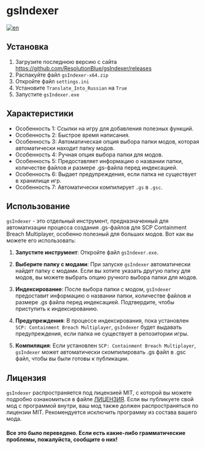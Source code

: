 # gsIndexer
[![en](https://img.shields.io/badge/lang-English-blue)](README.md)

## Установка
1. Загрузите последнюю версию с сайта https://github.com/ResolutionBlue/gsIndexer/releases
2. Распакуйте файл `gsIndexer-x64.zip`
3. Откройте файл `settings.ini`
4. Установите `Translate_Into_Russian` на `True`
5. Запустите `gsIndexer.exe`

## Характеристики
- Особенность 1: Ссылки на игру для добавления полезных функций.
- Особенность 2: Быстрое время написания.
- Особенность 3: Автоматическая опция выбора папки модов, которая автоматически находит папку модов.
- Особенность 4: Ручная опция выбора папки для модов.
- Особенность 5: Предоставляет информацию о названии папки, количестве файлов и размере .gs-файла перед индексацией.
- Особенность 6: Выдает предупреждения, если папка не существует в хранилище игр.
- Особенность 7: Автоматически компилирует `.gs` в `.gsc`.

## Использование
`gsIndexer` - это отдельный инструмент, предназначенный для автоматизации процесса создания .gs-файлов для SCP Containment Breach Multiplayer, особенно полезный для больших модов. Вот как вы можете его использовать:

1. **Запустите инструмент**: Откройте файл `gsIndexer.exe`.

2. **Выберите папку с модами**: При запуске `gsIndexer` автоматически найдет папку с модами. Если вы хотите указать другую папку для модов, вы можете выбрать опцию ручного выбора папки для модов.

3. **Индексирование**: После выбора папки с модом, `gsIndexer` предоставит информацию о названии папки, количестве файлов и размере .gs файла перед индексацией. Подтвердите, чтобы приступить к индексированию.

4. **Предупреждения**: В процессе индексирования, пока установлен `SCP: Containment Breach Multiplayer`, `gsIndexer` будет выдавать предупреждения, если папка не существует в репозитории игры.

5. **Компиляция**: Если установлен `SCP: Containment Breach Multiplayer`, `gsIndexer` может автоматически скомпилировать .gs файл в .gsc файл, чтобы вы были готовы к публикации.

## Лицензия
`gsIndexer` распространяется под лицензией MIT, с которой вы можете подробно ознакомиться в файле [ЛИЦЕНЗИЯ](LICENSE).
Если вы публикуете свой мод с программой внутри, ваш мод также должен распространяться по лицензии MIT.
Рекомендуется исключить программу из состава вашего мода.

#### Все это было переведено. Если есть какие-либо грамматические проблемы, пожалуйста, сообщите о них!